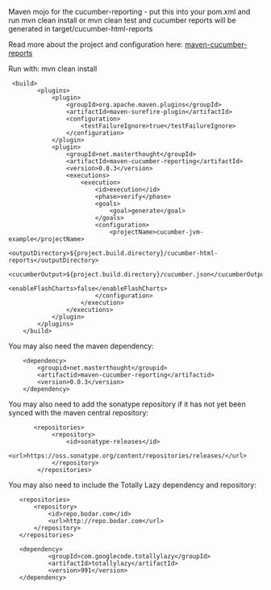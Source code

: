Maven mojo for the cucumber-reporting - put this into your pom.xml and run mvn clean install or mvn clean test and cucumber reports will be generated in target/cucumber-html-reports

Read more about the project and configuration here: [maven-cucumber-reports](http://masterthought.net/section/cucumber-reporting)

Run with: mvn clean install

     <build>
            <plugins>
                <plugin>
				    <groupId>org.apache.maven.plugins</groupId>
				    <artifactId>maven-surefire-plugin</artifactId>
				    <configuration>
				        <testFailureIgnore>true</testFailureIgnore>
				    </configuration>
				</plugin>
                <plugin>
                    <groupId>net.masterthought</groupId>
                    <artifactId>maven-cucumber-reporting</artifactId>
                    <version>0.0.3</version>
                    <executions>
                        <execution>
                            <id>execution</id>
                            <phase>verify</phase>
                            <goals>
                                <goal>generate</goal>
                            </goals>
                            <configuration>
                                <projectName>cucumber-jvm-example</projectName>
                                <outputDirectory>${project.build.directory}/cucumber-html-reports</outputDirectory>
                                <cucumberOutput>${project.build.directory}/cucumber.json</cucumberOutput>
                                <enableFlashCharts>false</enableFlashCharts>
                            </configuration>
                        </execution>
                    </executions>
                </plugin>
            </plugins>
        </build>

You may also need the maven dependency:

        <dependency>
            <groupid>net.masterthought</groupid>
            <artifactid>maven-cucumber-reporting</artifactid>
            <version>0.0.3</version>
        </dependency>

You may also need to add the sonatype repository if it has not yet been synced with the maven central repository:

           <repositories>
                <repository>
                    <id>sonatype-releases</id>
                    <url>https://oss.sonatype.org/content/repositories/releases/</url>
                </repository>
            </repositories>

You may also need to include the Totally Lazy dependency and repository:

       <repositories>
           <repository>
               <id>repo.bodar.com</id>
               <url>http://repo.bodar.com</url>
           </repository>
       </repositories>

       <dependency>
               <groupId>com.googlecode.totallylazy</groupId>
               <artifactId>totallylazy</artifactId>
               <version>991</version>
       </dependency>

